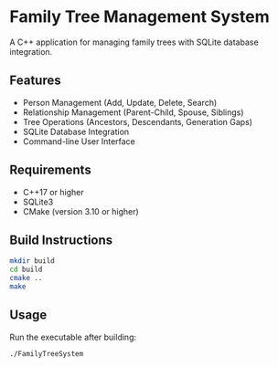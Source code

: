 # Family Tree Management System

A C++ application for managing family trees with SQLite database integration.

## Features

- Person Management (Add, Update, Delete, Search)
- Relationship Management (Parent-Child, Spouse, Siblings)
- Tree Operations (Ancestors, Descendants, Generation Gaps)
- SQLite Database Integration
- Command-line User Interface

## Requirements

- C++17 or higher
- SQLite3
- CMake (version 3.10 or higher)

## Build Instructions

```bash
mkdir build
cd build
cmake ..
make
```

## Usage

Run the executable after building:
```bash
./FamilyTreeSystem
```
